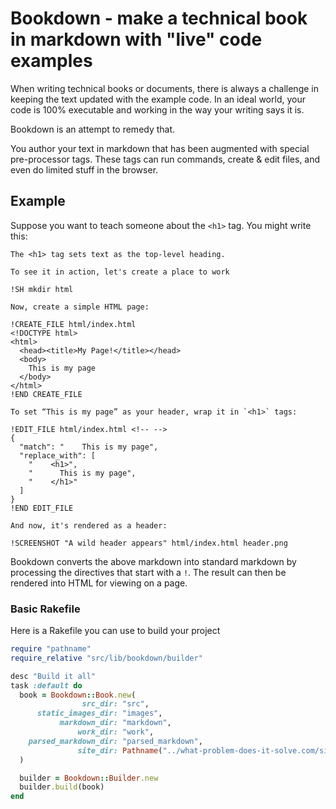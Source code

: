 # Bookdown - make a technical book in markdown with "live" code examples

When writing technical books or documents, there is always a challenge in keeping the text updated with the
example code.  In an ideal world, your code is 100% executable and working in the way your writing says it
is.

Bookdown is an attempt to remedy that.

You author your text in markdown that has been augmented with special pre-processor tags.  These tags can
run commands, create & edit files, and even do limited stuff in the browser.

## Example

Suppose you want to teach someone about the `<h1>` tag. You might write this:


```
The <h1> tag sets text as the top-level heading.

To see it in action, let's create a place to work

!SH mkdir html

Now, create a simple HTML page:

!CREATE_FILE html/index.html
<!DOCTYPE html>
<html>
  <head><title>My Page!</title></head>
  <body>
    This is my page
  </body>
</html>
!END CREATE_FILE

To set “This is my page” as your header, wrap it in `<h1>` tags:

!EDIT_FILE html/index.html <!-- -->
{
  "match": "    This is my page",
  "replace_with": [
    "    <h1>",
    "      This is my page",
    "    </h1>"
  ]
}
!END EDIT_FILE

And now, it's rendered as a header:

!SCREENSHOT "A wild header appears" html/index.html header.png
```

Bookdown converts the above markdown into standard markdown by processing the directives that start with a
`!`.  The result can then be rendered into HTML for viewing on a page.


### Basic Rakefile

Here is a Rakefile you can use to build your project

```ruby
require "pathname"
require_relative "src/lib/bookdown/builder"

desc "Build it all"
task :default do
  book = Bookdown::Book.new(
                src_dir: "src",
      static_images_dir: "images",
           markdown_dir: "markdown",
               work_dir: "work",
    parsed_markdown_dir: "parsed_markdown",
               site_dir: Pathname("../what-problem-does-it-solve.com/site").expand_path / "webpack"
  )

  builder = Bookdown::Builder.new
  builder.build(book)
end
```
